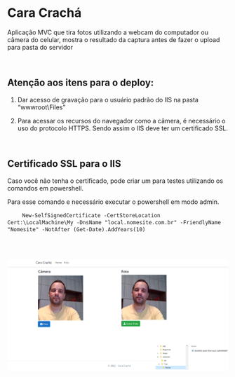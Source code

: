 # Cara Crachá

Aplicação MVC que tira fotos utilizando a webcam do computador ou câmera do celular, mostra o resultado da captura antes de fazer o upload para pasta do servidor

<br>

## Atenção aos itens para o deploy:

1.  Dar acesso de gravação para o usuário padrão do IIS na pasta “wwwroot\Files”

2.  Para acessar os recursos do navegador como a câmera, é necessário o uso do protocolo HTTPS. Sendo assim o IIS deve ter um certificado SSL.

<br>

## Certificado SSL para o IIS

Caso você não tenha o certificado, pode criar um para testes utilizando os comandos em powershell. 

Para esse comando e necessário executar o powershell em modo admin.

<pre>
    <code>New-SelfSignedCertificate -CertStoreLocation Cert:\LocalMachine\My -DnsName "local.nomesite.com.br" -FriendlyName "Nomesite" -NotAfter (Get-Date).AddYears(10) 
    </code>
</pre>

<br>

![Visão](https://github.com/jucelinopinheiro/caracracha/blob/main/capa/CaraCracha.png)
